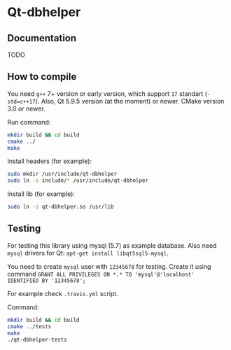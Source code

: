 # Qt-dbhelper

## Documentation

TODO

## How to compile

You need `g++` 7+ version or early version, which support `17` standart (`-std=c++17`). 
Also, Qt 5.9.5 version (at the moment) or newer. CMake version 3.0 or newer.

Run command:
```bash
mkdir build && cd build
cmake ../
make
```

Install headers (for example):
```bash
sudo mkdir /usr/include/qt-dbhelper
sudo ln -s include/* /usr/include/qt-dbhelper
```

Install lib (for example):
```bash
sudo ln -s qt-dbhelper.so /usr/lib
```

## Testing 

For testing this library using mysql (5.7) as example database. 
Also need `mysql` drivers for Qt: `apt-get install libqt5sql5-mysql`.

You need to create `mysql` user with `12345678` for testing. 
Create it using command `GRANT ALL PRIVILEGES ON *.* TO 'mysql'@'localhost' IDENTIFIED BY '12345678';`

For example check `.travis.yml` script.

Command:
```bash
mkdir build && cd build
cmake ../tests
make 
./qt-dbhelper-tests
```
